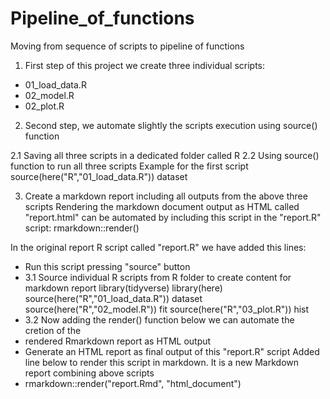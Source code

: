 # Pipeline_of_functions
Moving from sequence of scripts to pipeline of functions

1. First step of this project we create three individual scripts:

- 01_load_data.R
- 02_model.R
- 02_plot.R

2. Second step, we automate slightly the scripts execution using source() function

2.1 Saving all three scripts in a dedicated folder called R
2.2 Using source() function to run all three scripts
Example for the first script
source(here("R","01_load_data.R"))
dataset

3. Create a markdown report including all outputs from the above three scripts
Rendering the markdown document output as HTML called "report.html" can be automated by including this script in the "report.R" script:
rmarkdown::render()

In the original report R script called "report.R" we have added this lines:
-  Run this script pressing "source" button
- 3.1 Source individual R scripts from R folder to create content for markdown report
library(tidyverse)
library(here)
source(here("R","01_load_data.R"))
dataset
source(here("R","02_model.R"))
fit
source(here("R","03_plot.R"))
hist
- 3.2 Now adding the render() function below we can automate the cretion of the 
- rendered Rmarkdown report as HTML output 
- Generate an HTML report as final output of this "report.R" script
Added line below to render this script in markdown. It is a new Markdown report combining above scripts
- rmarkdown::render("report.Rmd", "html_document")
